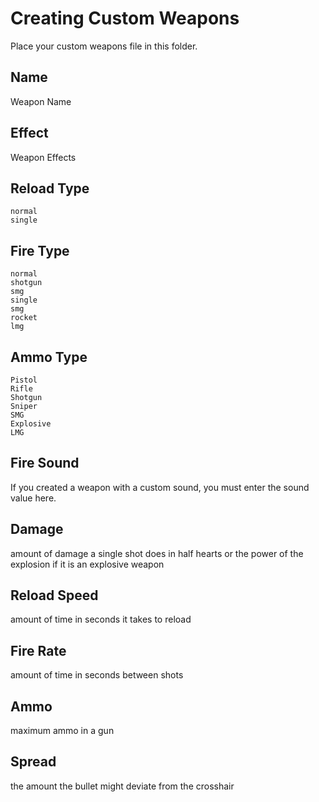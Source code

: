 # Creating Custom Weapons
Place your custom weapons file in this folder.

## Name
Weapon Name

## Effect
Weapon Effects

## Reload Type
    normal
    single

## Fire Type
    normal
    shotgun
    smg
    single
    smg
    rocket
    lmg

## Ammo Type
    Pistol
    Rifle
    Shotgun
    Sniper
    SMG
    Explosive
    LMG

## Fire Sound
If you created a weapon with a custom sound, you must enter the sound value here.

## Damage
amount of damage a single shot does in half hearts or the power of the explosion if it is an explosive weapon

## Reload Speed
amount of time in seconds it takes to reload

## Fire Rate
amount of time in seconds between shots

## Ammo
maximum ammo in a gun

## Spread
the amount the bullet might deviate from the crosshair
